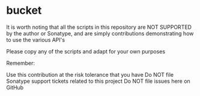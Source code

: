 # bucket

It is worth noting that all the scripts in this repository are NOT SUPPORTED by the author or Sonatype, and are simply contributions demonstrating how to use the various API's 

Please copy any of the scripts and adapt for your own purposes

Remember:

Use this contribution at the risk tolerance that you have
Do NOT file Sonatype support tickets related to this project
Do NOT file issues here on GitHub